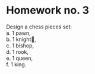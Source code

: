 # Homework no. 3

Design a chess pieces set:\
a. 1 pawn,\
b. 1 knight:horse:,\
c. 1 bishop,\
d. 1 rook,\
e. 1 queen,\
f. 1 king.
